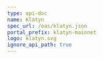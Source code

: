 ```yaml
---
type: api-doc
name: Klatyn
spec_url: /oas/klatyn.json
portal_prefix: klatyn-mainnet
logo: klatyn.svg
ignore_api_path: true
---
```

